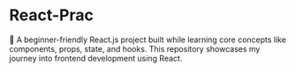 # React-Prac
🚀 A beginner-friendly React.js project built while learning core concepts like components, props, state, and hooks. This repository showcases my journey into frontend development using React.
